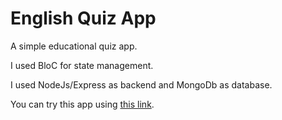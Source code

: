 # English Quiz App
A simple educational quiz app.

I used BloC for state management.

I used NodeJs/Express as backend and MongoDb as database.

You can try this app using [this link](<https://github.com/neilbishop324/english_quiz_app/releases/tag/v1.0.0>).

